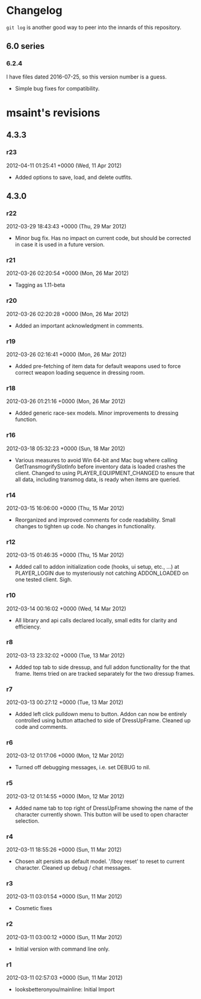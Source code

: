 # Changelog

`git log` is another good way to peer into the innards of this repository.


## 6.0 series

### 6.2.4

I have files dated 2016-07-25, so this version number is a guess.

- Simple bug fixes for compatibility.



# msaint's revisions

## 4.3.3

### r23

2012-04-11 01:25:41 +0000 (Wed, 11 Apr 2012)

- Added options to save, load, and delete outfits.


## 4.3.0

### r22

2012-03-29 18:43:43 +0000 (Thu, 29 Mar 2012)

- Minor bug fix.  Has no impact on current code, but should be corrected in case it is used in a future version.

### r21

2012-03-26 02:20:54 +0000 (Mon, 26 Mar 2012)

- Tagging as 1.11-beta

### r20

2012-03-26 02:20:28 +0000 (Mon, 26 Mar 2012)

- Added an important acknowledgment in comments.

### r19

2012-03-26 02:16:41 +0000 (Mon, 26 Mar 2012)

- Added pre-fetching of item data for default weapons used to force correct weapon loading sequence in dressing room.

### r18

2012-03-26 01:21:16 +0000 (Mon, 26 Mar 2012)

- Added generic race-sex models.  Minor improvements to dressing function.

### r16

2012-03-18 05:32:23 +0000 (Sun, 18 Mar 2012)

- Various measures to avoid Win 64-bit and Mac bug where calling GetTransmogrifySlotInfo before inventory data is loaded crashes the client.  Changed to using PLAYER_EQUIPMENT_CHANGED to ensure that all data, including transmog data, is ready when items are queried.

### r14

2012-03-15 16:06:00 +0000 (Thu, 15 Mar 2012)

- Reorganized and improved comments for code readability.  Small changes to tighten up code.  No changes in functionality.

### r12

2012-03-15 01:46:35 +0000 (Thu, 15 Mar 2012)

- Added call to addon initialization code (hooks, ui setup, etc., ...) at PLAYER_LOGIN due to mysteriously not catching ADDON_LOADED on one tested client. Sigh.

### r10

2012-03-14 00:16:02 +0000 (Wed, 14 Mar 2012)

- All library and api calls declared locally, small edits for clarity and efficiency.

### r8

2012-03-13 23:32:02 +0000 (Tue, 13 Mar 2012)

- Added top tab to side dressup, and full addon functionality for the that frame.  Items tried on are tracked separately for the two dressup frames.

### r7

2012-03-13 00:27:12 +0000 (Tue, 13 Mar 2012)

- Added left click pulldown menu to button. Addon can now be entirely controlled using button attached to side of DressUpFrame.  Cleaned up code and comments.

### r6

2012-03-12 01:17:06 +0000 (Mon, 12 Mar 2012)

- Turned off debugging messages, i.e. set DEBUG to nil.

### r5

2012-03-12 01:14:55 +0000 (Mon, 12 Mar 2012)

- Added name tab to top right of DressUpFrame showing the name of the character currently shown.  This button will be used to open character selection.

### r4

2012-03-11 18:55:26 +0000 (Sun, 11 Mar 2012)

- Chosen alt persists as default model.  '/lboy reset' to reset to current character.  Cleaned up debug / chat messages.

### r3

2012-03-11 03:01:54 +0000 (Sun, 11 Mar 2012)

- Cosmetic fixes

### r2

2012-03-11 03:00:12 +0000 (Sun, 11 Mar 2012)

- Initial version with command line only.

### r1

2012-03-11 02:57:03 +0000 (Sun, 11 Mar 2012)

- looksbetteronyou/mainline: Initial Import
